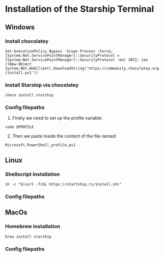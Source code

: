 
# Installation of the Starship Terminal

## Windows

### Install chocolatey

```Set-ExecutionPolicy Bypass -Scope Process -Force; [System.Net.ServicePointManager]::SecurityProtocol = [System.Net.ServicePointManager]::SecurityProtocol -bor 3072; iex ((New-Object System.Net.WebClient).DownloadString('https://community.chocolatey.org/install.ps1'))```

### Install Starship via chocolatey
```choco install starship```

### Config filepaths

1. Firstly we need to set up the profile variable:

```code $PROFILE```

2. Then we paste inside the content of the file named:

```Microsoft.PowerShell_profile.ps1```

## Linux

### Shellscript installation
```sh -c "$(curl -fsSL https://startship.rs/install.sh)"```

### Config filepaths


## MacOs

### Homebrew installation
```brew install starship```

### Config filepaths
